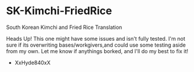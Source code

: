 # SK-Kimchi-FriedRice
South Korean Kimchi and Fried Rice Translation

Heads Up! This one might have some issues and isn't fully tested.
I'm not sure if its overwriting bases/workgivers,and could use some
testing aside from my own. Let me know if anythings borked, and I'll
do my best to fix it!

- XxHyde840xX
